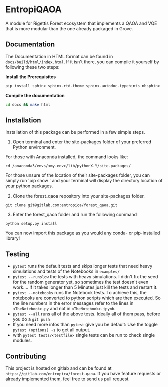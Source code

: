 # EntropiQAOA
A module for Rigettis Forest ecosystem that implements a QAOA and VQE that is more modular than the one already packaged in Grove.

## Documentation
The Documentation in HTML format can be found in `docs/build/html/index.html`. If it isn't there, you can compile it yourself by following these two steps:

**Install the Prerequisites**
```bash
pip install sphinx sphinx-rtd-theme sphinx-autodoc-typehints nbsphinx
```
**Compile the documentation**
```bash
cd docs && make html
```

## Installation
Installation of this package can be performed in a few simple steps.
1. Open terminal and enter the site-packages folder of your preferred Python environment.

For those with Anaconda installed, the command looks like:
```
cd /anaconda3/envs/<my-env>/lib/pythonX.Y/site-packages/
```
For those unsure of the location of their site-packages folder, you can simply run 'pip show <package name>' and your terminal will display the directory location of your python packages.

2. Clone the forest_qaoa repository into your site-packages folder.
```
git clone git@gitlab.com:entropica/forest_qaoa.git
```
3. Enter the forest_qaoa folder and run the following command
 
```
python setup.py install
```
You can now import this package as you would any conda- or pip-installed library!

## Testing
 - `pytest` runs the default tests and skips longer tests that need heavy simulations and tests of the Notebooks in `examples/`
 - `pytest --runslow` the tests with heavy simulations. I didn't fix the seed for the random generator yet, so sometimes the test doesn't even work.... If it takes longer than 5 Minutes just kill the tests and restart it.
 - `pytest --notebooks` runs the Notebook tests. To achieve this, the notebooks are converted to python scripts which are then executed. So the line numbers in the error messages refer to the lines in `<TheNotebook>.py` and not in `<TheNotebook>.ipynb`.
 - `pytest --all` runs all of the above tests. Ideally all of them pass, before you do a `git push`
 - If you need more infos than `pytest` give you be default: Use the toggle `pytest (options) -s` to get all output.
 - with `pytest tests/<testfile>` single tests can be run to check single modules.

## Contributing
This project is hosted on gitlab and can be found at `https://gitlab.com/entropica/forest-qaoa`. If you have feature requests or already implemented them, feel free to send us pull request. 
